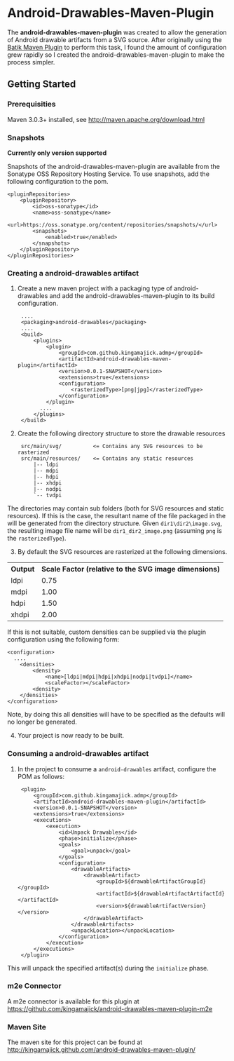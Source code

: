 # Android-Drawables-Maven-Plugin

The **android-drawables-maven-plugin** was created to allow the generation of Android drawable artifacts from a SVG source.  After originally using the [Batik Maven Plugin](http://mojo.codehaus.org/batik-maven-plugin/) to perform this task, I found the amount of configuration grew rapidly so I created the android-drawables-maven-plugin to make the process simpler.

## Getting Started

### Prerequisities

Maven 3.0.3+ installed, see http://maven.apache.org/download.html

### Snapshots

**Currently only version supported**

Snapshots of the android-drawables-maven-plugin are available from the Sonatype OSS Repository Hosting Service.  To use snapshots, add the following configuration to the pom.


    <pluginRepositories>
        <pluginRepository>
            <id>oss-sonatype</id>
            <name>oss-sonatype</name>
            <url>https://oss.sonatype.org/content/repositories/snapshots/</url>
            <snapshots>
                <enabled>true</enabled>
            </snapshots>
        </pluginRepository>
    </pluginRepositories>


### Creating a android-drawables artifact

1. Create a new maven project with a packaging type of android-drawables and add the android-drawables-maven-plugin to its build configuration.

        ....    
        <packaging>android-drawables</packaging>  
        ....
        <build>
            <plugins>
                <plugin>
                    <groupId>com.github.kingamajick.admp</groupId>
                    <artifactId>android-drawables-maven-plugin</artifactId>
                    <version>0.0.1-SNAPSHOT</version>
                    <extensions>true</extensions>
                    <configuration>
                        <rasterizedType>[png|jpg]</rasterizedType>
                    </configuration>
                </plugin>
              ....
            </plugins>
        </build>

2. Create the following directory structure to store the drawable resources  

        src/main/svg/          <= Contains any SVG resources to be rasterized
        src/main/resources/    <= Contains any static resources
            |-- ldpi
            |-- mdpi
            |-- hdpi
            |-- xhdpi
            |-- nodpi
            `-- tvdpi

The directories may contain sub folders (both for SVG resources and static resources).  If this is the case, the resultant name of the file packaged in the will be generated from the directory structure.  Given ```dir1\dir2\image.svg```, the resulting image file name will be ```dir1_dir2_image.png``` (assuming ```png``` is the ```rasterizedType```).

3. By default the SVG resources are rasterized at the following dimensions.
<table>
  <tr>
    <th>Output</th><th>Scale Factor (relative to the SVG image dimensions)</th>
  </tr>
  <tr>
    <td>ldpi</td><td>0.75</td>
  </tr>
  <tr>
    <td>mdpi</td><td>1.00</td>
  </tr>
  <tr>
    <td>hdpi</td><td>1.50</td>
  </tr>
  <tr>
    <td>xhdpi</td><td>2.00</td>
  </tr>
</table>
If this is not suitable, custom densities can be supplied via the plugin configuration using the following form:

    <configuration>
      ....
        <densities>
            <density>
                <name>[ldpi|mdpi|hdpi|xhdpi|nodpi|tvdpi]</name>
                <scaleFactor></scaleFactor>
            <density>
        </densities>
    </configuration>

Note, by doing this all densities will have to be specified as the defaults will no longer be generated.

4. Your project is now ready to be built.

### Consuming a android-drawables artifact

1. In the project to consume a ```android-drawables``` artifact, configure the POM as follows:

        <plugin>
            <groupId>com.github.kingamajick.admp</groupId>
            <artifactId>android-drawables-maven-plugin</artifactId>
            <version>0.0.1-SNAPSHOT</version>
            <extensions>true</extensions>
            <executions>
                <execution>
                    <id>Unpack Drawables</id>
                    <phase>initialize</phase>
                    <goals>
                        <goal>unpack</goal>
                    </goals>
                    <configuration>
                        <drawableArtifacts>
                            <drawableArtifact>
                                <groupId>${drawableArtifactGroupId}</groupId>
                                <artifactId>${drawableArtifactArtifactId}</artifactId>
                                <version>${drawableArtifactVersion}</version>
                            </drawableArtifact>
                        </drawableArtifacts>
                        <unpackLocation></unpackLocation>
                    </configuration>
                </execution>
            </executions>
        </plugin>

This will unpack the specified artifact(s) during the ```initialize``` phase.

### m2e Connector

A m2e connector is available for this plugin at https://github.com/kingamajick/android-drawables-maven-plugin-m2e

### Maven Site

The maven site for this project can be found at http://kingamajick.github.com/android-drawables-maven-plugin/






